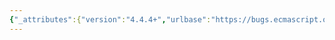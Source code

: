 ```yaml
---
{"_attributes":{"version":"4.4.4+","urlbase":"https://bugs.ecmascript.org/","maintainer":"dherman@mozilla.com"},"bug":{"bug_id":1738,"creation_ts":"2013-08-07 05:55:00 -0700","short_desc":"9.3.1: Typo \"an\" -> \"a\"","delta_ts":"2013-08-23 08:23:17 -0700","product":"Draft for 6th Edition","component":"editorial issue","version":"Rev 16: July 15, 2013 Draft","rep_platform":"All","op_sys":"All","bug_status":"RESOLVED","resolution":"FIXED","priority":"Normal","bug_severity":"normal","everconfirmed":true,"reporter":{"uid":"andrebargull","name":"André Bargull"},"assigned_to":{"uid":"allen","name":"Allen Wirfs-Brock"},"long_desc":[{"commentid":4791,"comment_count":0,"who":{"uid":"andrebargull","name":"André Bargull"},"bug_when":"2013-08-07 05:55:13 -0700","thetext":"Preamble of 9.3.1 Get(O, P), change \"an specific property\" to \"a specific property\"."},{"commentid":4795,"comment_count":1,"who":{"uid":"allen","name":"Allen Wirfs-Brock"},"bug_when":"2013-08-07 13:20:43 -0700","thetext":"fixed in rev17 editor's draft"},{"commentid":5156,"comment_count":2,"who":{"uid":"allen","name":"Allen Wirfs-Brock"},"bug_when":"2013-08-23 08:23:17 -0700","thetext":"fixed in rev17, August 23, 2013 draft"}]}}
---
```

